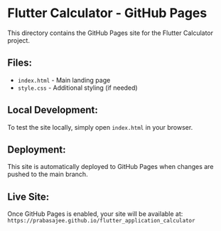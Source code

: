 # Flutter Calculator - GitHub Pages

This directory contains the GitHub Pages site for the Flutter Calculator project.

## Files:
- `index.html` - Main landing page
- `style.css` - Additional styling (if needed)

## Local Development:
To test the site locally, simply open `index.html` in your browser.

## Deployment:
This site is automatically deployed to GitHub Pages when changes are pushed to the main branch.

## Live Site:
Once GitHub Pages is enabled, your site will be available at:
`https://prabasajee.github.io/flutter_application_calculator`
